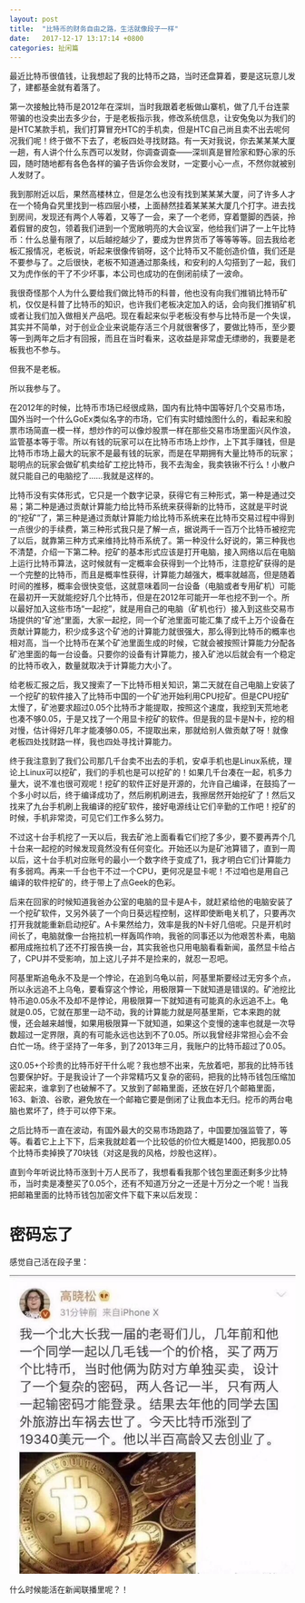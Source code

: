 ```yaml
---
layout: post
title:  "比特币的财务自由之路，生活就像段子一样"
date:   2017-12-17 13:17:14 +0800
categories: 扯闲篇
---
```


最近比特币很值钱，让我想起了我的比特币之路，当时还盘算着，要是这玩意儿发了，建都基金就有着落了。
<!-- more -->

第一次接触比特币是2012年在深圳，当时我跟着老板做山寨机，做了几千台连蒙带骗的也没卖出去多少台，于是老板指示我，修改系统信息，让安兔兔以为我们的是HTC某款手机，我们打算冒充HTC的手机卖，但是HTC自己尚且卖不出去呢何况我们呢！终于做不下去了，老板四处寻找财路。有一天对我说，你去某某某大厦一趟，有人讲个什么东西可以发财，你调查调查——深圳真是冒险家和野心家的乐园，随时随地都有各色各样的骗子告诉你会发财，一定要小心一点，不然你就被别人发财了。

我到那附近以后，果然高楼林立，但是怎么也没有找到某某某大厦，问了许多人才在一个犄角旮旯里找到一栋四层小楼，上面赫然挂着某某某大厦几个打字。进去找到房间，发现还有两个人等着，又等了一会，来了一个老师，穿着蹩脚的西装，拎着假冒的皮包，领着我们进到一个宽敞明亮的大会议室，他给我们讲了一上午比特币：什么总量有限了，以后越挖越少了，要成为世界货币了等等等等。回去我给老板汇报情况，老板说，听起来很像传销呀，这个比特币又不能创造价值，我们还是不要参与了。之后很快，老板不知道通过那条线，和安利的人勾搭到了一起，我们又为虎作伥的干了不少坏事，本公司也成功的在倒闭前续了一波命。

我很奇怪那个人为什么要给我们做比特币的科普，他也没有向我们推销比特币矿机，仅仅是科普了比特币的知识，也许我们老板决定加入的话，会向我们推销矿机或者让我们加入做相关产品吧。现在看起来似乎老板没有参与比特币是一个失误，其实并不简单，对于创业企业来说能存活三个月就很奢侈了，要做比特币，至少要等一到两年之后才有回报，而且在当时看来，这收益是非常虚无缥缈的，我要是老板我也不参与。

但我不是老板。

所以我参与了。

在2012年的时候，比特币市场已经很成熟，国内有比特中国等好几个交易市场，国外当时一个什么GoEx类似名字的市场，它们有实时蜡烛图什么的，看起来和股票市场简直一模一样，想炒作的可以像炒股票一样在那些交易市场里面兴风作浪，监管基本等于零。所以有钱的玩家可以在比特币市场上炒作，上下其手赚钱，但是比特币市场上最大的玩家不是最有钱的玩家，而是在早期拥有大量比特币的玩家；聪明点的玩家会做矿机卖给矿工挖比特币，我不去淘金，我卖铁锹不行么！小散户就只能自己的电脑挖了……我就是这样的。

比特币没有实体形式，它只是一个数字记录，获得它有三种形式，第一种是通过交易；第二种是通过贡献计算能力给比特币系统来获得新的比特币，这就是平时说的“挖矿”了，第三种是通过贡献计算能力给比特币系统来在比特币交易过程中得到一点很少的手续费，第三种形式我只是了解一点，据说两千一百万个比特币被挖完了以后，就靠第三种方式来维持比特币系统了。第一种没什么好说的，第三种我也不清楚，介绍一下第二种。挖矿的基本形式应该是打开电脑，接入网络以后在电脑上运行比特币算法，这时候就有一定概率会获得到一个比特币，注意挖矿获得的是一个完整的比特币，而且是概率性获得，计算能力越强大，概率就越高，但是随着时间的推移，概率会很快变低，这就意味着同一台设备（电脑或者专用矿机）可能在最初开一天就能挖好几个比特币，但是在2012年可能开一年也挖不到一个。所以最好加入这些市场“一起挖”，就是用自己的电脑（矿机也行）接入到这些交易市场提供的“矿池”里面，大家一起挖，同一个矿池里面可能汇集了成千上万个设备在贡献计算能力，积少成多这个矿池的计算能力就很强大，那么得到比特币的概率也相对高，当一个比特币在某个矿池里面生成的时候，它就会被按照计算能力分配各矿池里面的每一台设备。只要你的设备有计算能力，接入矿池以后就会有一个稳定的比特币收入，数量就取决于计算能力大小了。

给老板汇报之后，我又搜索了一下比特币相关知识，第二天就在自己电脑上安装了一个挖矿的软件接入了比特币中国的一个矿池开始利用CPU挖矿。但是CPU挖矿太慢了，矿池要求超过0.05个比特币才能提取，按照这个速度，我挖到天荒地老也凑不够0.05，于是又找了一个用显卡挖矿的软件。但是我的显卡是N卡，挖的相对慢，估计得好几年才能凑够0.05，不提取出来，那就给别人做贡献了呀！就像老板四处找财路一样，我也四处寻找计算能力。

终于我注意到了我们公司那几千台卖不出去的手机，安卓手机也是Linux系统，理论上Linux可以挖矿，我们的手机也是可以挖矿的！如果几千台凑在一起，机多力量大，说不准也很可观呢！挖矿的软件正好是开源的，允许自己编译，在鼓捣了一个多小时以后，终于编译成功了，然后刷机刷进去，我擦居然开始挖矿了！然后又找来了九台手机刷上我编译的挖矿软件，接好电源线让它们辛勤的工作吧！挖矿的时候，手机非常烫，可见它们工作多么努力。

不过这十台手机挖了一天以后，我去矿池上面看看它们挖了多少，要不要再弄个几十台来一起挖的时候发现竟然没有任何变化。开始还以为是矿池算错了，直到一周以后，这十台手机对应账号的最小一个数字终于变成了1，我才明白它们计算能力有多弱鸡。再来一千台也干不过一个CPU，更何况是显卡呢！不过咱也是用自己编译的软件挖矿的，终于带上了点Geek的色彩。

后来在回家的时候知道我爸办公室的电脑的显卡是A卡，就赶紧给他的电脑安装了一个挖矿软件，又另外装了一个向日葵远程控制，这样即使断电关机了，只要再次打开我就能重新启动挖矿。A卡果然给力，效率是我的N卡好几倍呢。只是开机时间长了，电脑就像一台拖拉机一样轰鸣作响，我爸的同事还以为他艰苦朴素，电脑都用成拖拉机了还不打报告换一台，其实我爸也只用电脑看看新闻，虽然显卡给占了，CPU并不受影响，加上这儿子并不是捡来的，就忍一忍吧。

阿基里斯追龟永不及是一个悖论，在追到乌龟以前，阿基里斯要经过无穷多个点，所以永远追不上乌龟，要看穿这个悖论，用极限算一下就知道是错误的。矿池挖比特币追0.05永不及却不是悖论，用极限算一下就知道有可能真的永远追不上。龟就是0.05，它就在那里一动不动，我的计算能力就是阿基里斯，它本来跑的就慢，还会越来越慢，如果用极限算一下就知道，如果这个变慢的速率也就是一次导数超过一定界限，真的有可能永远也达到不了0.05。所以我曾经非常担心会不会白忙一场。终于坚持了一年多，到了2013年三月，我账户的比特币超过了0.05。

这0.05+个珍贵的比特币好干什么呢？我也想不出来，先放着吧，那我的比特币钱包要保护好。于是我设计了一个非常精巧又复杂的密码，把我的比特币钱包压缩加密起来，谁拿到了也破解不了。又放到了邮箱里面，还放在好几个邮箱里面，163、新浪、谷歌，避免放在一个邮箱它要是倒闭了让我血本无归。挖币的两台电脑也累坏了，终于可以停下来。

之后比特币一直在波动，有国外最大的交易市场跑路了，中国要加强监管了，等等。看着它上上下下，后来我就趁着一个比较低的价位大概是1400，把我那0.05个比特币卖掉换了70块钱（对这是我的风格，炒股也这样）。

直到今年听说比特币涨到十万人民币了，我想看看我那个钱包里面还剩多少比特币，当时卖是凑整买了0.05个，还有不知道万分之一还是十万分之一个呢！当我把邮箱里面的比特币钱包加密文件下载下来以后发现：

# 密码忘了

感觉自己活在段子里：

![高晓松的笑话](/assets/img/2017-12-17-bitcoin.jpg)

什么时候能活在新闻联播里呢？！
